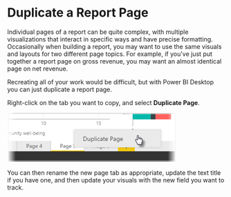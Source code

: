 <properties
   pageTitle="Duplicate a Report Page"
   description="Save time with similar report page layouts"
   services="powerbi"
   documentationCenter=""
   authors="davidiseminger"
   manager="mblythe"
   backup=""
   editor=""
   tags=""
   qualityFocus="no"
   qualityDate=""
   featuredVideoId="UOKbxTXZrWw"
   featuredVideoThumb=""
   courseDuration="2m"/>

<tags
   ms.service="powerbi"
   ms.devlang="NA"
   ms.topic="article"
   ms.tgt_pltfrm="NA"
   ms.workload="powerbi"
   ms.date="06/20/2016"
   ms.author="davidi"/>

# Duplicate a Report Page

Individual pages of a report can be quite complex, with multiple visualizations that interact in specific ways and have precise formatting. Occasionally when building a report, you may want to use the same visuals and layouts for two different page topics. For example, if you've just put together a report page on gross revenue, you may want an almost identical page on net revenue.

Recreating all of your work would be difficult, but with Power BI Desktop you can just duplicate a report page.

Right-click on the tab you want to copy, and select **Duplicate Page**.

![](media/powerbi-learning-3-11b-duplicate-page/3-11b_1.png)

You can then rename the new page tab as appropriate, update the text title if you have one, and then update your visuals with the new field you want to track.
